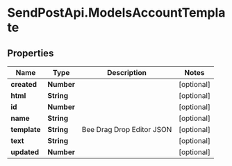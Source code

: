 # SendPostApi.ModelsAccountTemplate

## Properties
Name | Type | Description | Notes
------------ | ------------- | ------------- | -------------
**created** | **Number** |  | [optional] 
**html** | **String** |  | [optional] 
**id** | **Number** |  | [optional] 
**name** | **String** |  | [optional] 
**template** | **String** | Bee Drag Drop Editor JSON | [optional] 
**text** | **String** |  | [optional] 
**updated** | **Number** |  | [optional] 


